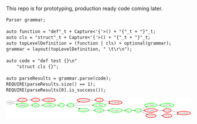 This repo is for prototyping, production ready code coming later.

    Parser grammar;

    auto function = "def"_t + Capture<'{'>() + "{"_t + "}"_t;
    auto cls = "struct"_t + Capture<'{'>() + "{"_t + "}"_t;
    auto topLevelDefinition = (function | cls) + optional(grammar);
    grammar = layout(topLevelDefinition, " \t\r\n");

    auto code = "def test {}\n"
        "struct cls {}";

    auto parseResults = grammar.parse(code);
    REQUIRE(parseResults.size() == 1);
    REQUIRE(parseResults[0].is_success());

![Example Output](ExampleOutput.png)
